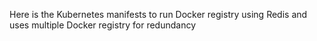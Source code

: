Here is the Kubernetes manifests to run Docker registry using Redis and uses multiple Docker registry for redundancy